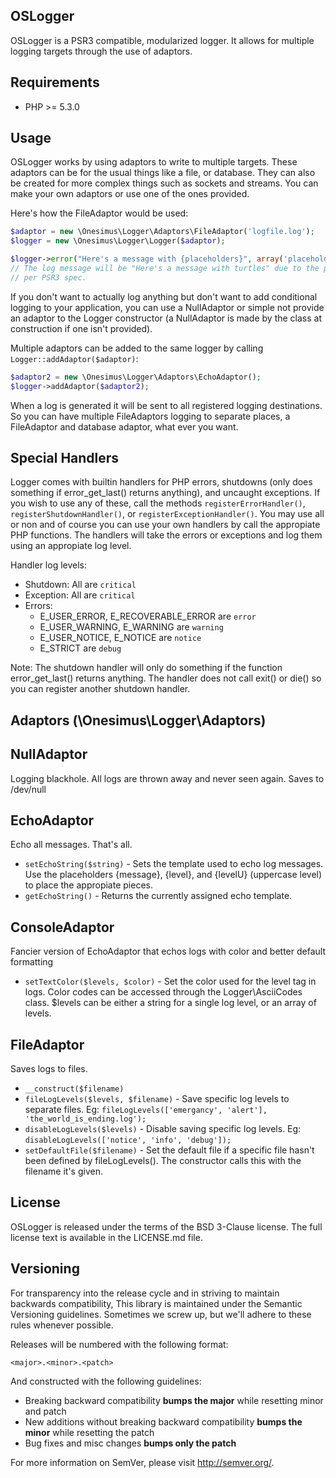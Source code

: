 OSLogger
--------

OSLogger is a PSR3 compatible, modularized logger. It allows for multiple logging targets through the use of adaptors.

Requirements
------------

- PHP >= 5.3.0

Usage
-----

OSLogger works by using adaptors to write to multiple targets. These adaptors can be for the usual things like a file, or database. They can also be created for more complex things such as sockets and streams. You can make your own adaptors or use one of the ones provided.

Here's how the FileAdaptor would be used:

```php
$adaptor = new \Onesimus\Logger\Adaptors\FileAdaptor('logfile.log');
$logger = new \Onesimus\Logger\Logger($adaptor);

$logger->error("Here's a message with {placeholders}", array('placeholders' => 'turtles'));
// The log message will be "Here's a message with turtles" due to the placeholder interpolation
// per PSR3 spec.
```

If you don't want to actually log anything but don't want to add conditional logging to your application, you can use a NullAdaptor or simple not provide an adaptor to the Logger constructor (a NullAdaptor is made by the class at construction if one isn't provided).

Multiple adaptors can be added to the same logger by calling `Logger::addAdaptor($adaptor)`:

```php
$adaptor2 = new \Onesimus\Logger\Adaptors\EchoAdaptor();
$logger->addAdaptor($adaptor2);
```

When a log is generated it will be sent to all registered logging destinations. So you can have multiple FileAdaptors logging to separate places, a FileAdaptor and database adaptor, what ever you want.

Special Handlers
----------------

Logger comes with builtin handlers for PHP errors, shutdowns (only does something if error_get_last() returns anything), and uncaught exceptions. If you wish to use any of these, call the methods `registerErrorHandler()`, `registerShutdownHandler()`, or `registerExceptionHandler()`. You may use all or non and of course you can use your own handlers by call the appropiate PHP functions. The handlers will take the errors or exceptions and log them using an appropiate log level.

Handler log levels:

- Shutdown: All are `critical`
- Exception: All are `critical`
- Errors:
    - E_USER_ERROR, E_RECOVERABLE_ERROR are `error`
    - E_USER_WARNING, E_WARNING are `warning`
    - E_USER_NOTICE, E_NOTICE are `notice`
    - E_STRICT are `debug`

Note: The shutdown handler will only do something if the function error_get_last() returns anything. The handler does not call exit() or die() so you can register another shutdown handler.

Adaptors (\Onesimus\Logger\Adaptors)
--------

NullAdaptor
-----------

Logging blackhole. All logs are thrown away and never seen again. Saves to /dev/null

EchoAdaptor
-----------

Echo all messages. That's all.

- `setEchoString($string)` - Sets the template used to echo log messages. Use the placeholders {message}, {level}, and {levelU} (uppercase level) to place the appropiate pieces.
- `getEchoString()` - Returns the currently assigned echo template.

ConsoleAdaptor
--------------

Fancier version of EchoAdaptor that echos logs with color and better default formatting

- `setTextColor($levels, $color)` - Set the color used for the level tag in logs. Color codes can be accessed through the Logger\AsciiCodes class. $levels can be either a string for a single log level, or an array of levels.

FileAdaptor
-----------

Saves logs to files.

- `__construct($filename)`
- `fileLogLevels($levels, $filename)` - Save specific log levels to separate files. Eg: `fileLogLevels(['emergancy', 'alert'], 'the_world_is_ending.log');`
- `disableLogLevels($levels)` - Disable saving specific log levels. Eg: `disableLogLevels(['notice', 'info', 'debug']);`
- `setDefaultFile($filename)` - Set the default file if a specific file hasn't been defined by fileLogLevels(). The constructor calls this with the filename it's given.

License
-------

OSLogger is released under the terms of the BSD 3-Clause license. The full license text is available in the LICENSE.md file.

Versioning
----------

For transparency into the release cycle and in striving to maintain backwards compatibility, This library is maintained under the Semantic Versioning guidelines. Sometimes we screw up, but we'll adhere to these rules whenever possible.

Releases will be numbered with the following format:

`<major>.<minor>.<patch>`

And constructed with the following guidelines:

- Breaking backward compatibility **bumps the major** while resetting minor and patch
- New additions without breaking backward compatibility **bumps the minor** while resetting the patch
- Bug fixes and misc changes **bumps only the patch**

For more information on SemVer, please visit <http://semver.org/>.
